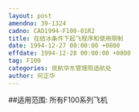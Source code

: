 ```yaml
---
layout: post
amendno: 39-1324
cadno: CAD1994-F100-01R2
title: 在结冰条件下起飞程序和使用限制
date: 1994-12-27 00:00:00 +0800
effdate: 1994-12-28 00:00:00 +0800
tag: F100
categories: 民航华东管理局适航处
author: 何正华
---
```


##适用范围:
所有F100系列飞机

